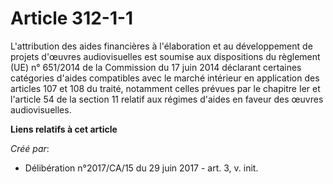 # Article 312-1-1

L'attribution des aides financières à l'élaboration et au développement de projets d'œuvres audiovisuelles est soumise aux
dispositions du règlement (UE) n° 651/2014 de la Commission du 17 juin 2014 déclarant certaines catégories d'aides
compatibles avec le marché intérieur en application des articles 107 et 108 du traité, notamment celles prévues par le
chapitre Ier et l'article 54 de la section 11 relatif aux régimes d'aides en faveur des œuvres audiovisuelles.

**Liens relatifs à cet article**

_Créé par_:

  - Délibération n°2017/CA/15 du 29 juin 2017 - art. 3, v. init.

